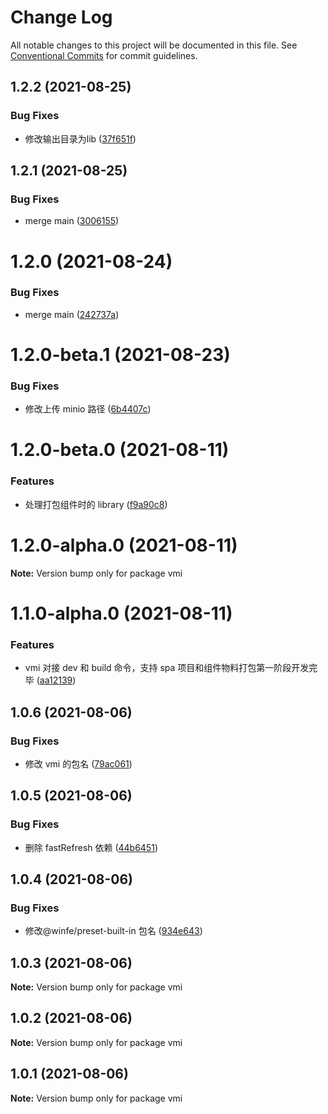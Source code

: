 # Change Log

All notable changes to this project will be documented in this file.
See [Conventional Commits](https://conventionalcommits.org) for commit guidelines.

## 1.2.2 (2021-08-25)


### Bug Fixes

* 修改输出目录为lib ([37f651f](https://github.com/cool-fe/vmi/commit/37f651fee84694706ff71700fede00c3166a4d34))





## 1.2.1 (2021-08-25)


### Bug Fixes

* merge main ([3006155](https://github.com/cool-fe/vmi/commit/3006155e801cc2f40593956ddbcc8e6a2e291752))





# 1.2.0 (2021-08-24)

### Bug Fixes

- merge main ([242737a](https://github.com/cool-fe/vmi/commit/242737a1d04fb1a5bd409ef31f605de80130bb9c))

# 1.2.0-beta.1 (2021-08-23)

### Bug Fixes

- 修改上传 minio 路径 ([6b4407c](https://github.com/cool-fe/vmi/commit/6b4407c264dee7fe0d2838184c1c4b3ff8da9356))

# 1.2.0-beta.0 (2021-08-11)

### Features

- 处理打包组件时的 library ([f9a90c8](https://github.com/cool-fe/vmi/commit/f9a90c8651f24b9ac36afda24404b07d31273f8f))

# 1.2.0-alpha.0 (2021-08-11)

**Note:** Version bump only for package vmi

# 1.1.0-alpha.0 (2021-08-11)

### Features

- vmi 对接 dev 和 build 命令，支持 spa 项目和组件物料打包第一阶段开发完毕 ([aa12139](https://github.com/umijs/umi/commit/aa12139a28d7bdc1aa5eaecedeaa248e589a1fab))

## 1.0.6 (2021-08-06)

### Bug Fixes

- 修改 vmi 的包名 ([79ac061](https://github.com/umijs/umi/commit/79ac061f061220089a9adf6efbe48509572c62d7))

## 1.0.5 (2021-08-06)

### Bug Fixes

- 删除 fastRefresh 依赖 ([44b6451](https://github.com/umijs/umi/commit/44b6451ef393060c357c41d907f1539decbd71de))

## 1.0.4 (2021-08-06)

### Bug Fixes

- 修改@winfe/preset-built-in 包名 ([934e643](https://github.com/umijs/umi/commit/934e643612452f198fa4d78ef2929250ac93ae5e))

## 1.0.3 (2021-08-06)

**Note:** Version bump only for package vmi

## 1.0.2 (2021-08-06)

**Note:** Version bump only for package vmi

## 1.0.1 (2021-08-06)

**Note:** Version bump only for package vmi
